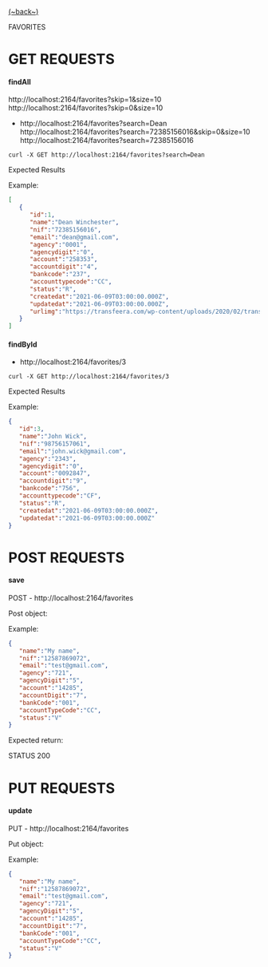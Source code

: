 [(~back~)](../README.md)

FAVORITES

# GET REQUESTS

#### findAll
 
  http://localhost:2164/favorites?skip=1&size=10
  http://localhost:2164/favorites?skip=0&size=10
- http://localhost:2164/favorites?search=Dean
  http://localhost:2164/favorites?search=72385156016&skip=0&size=10
  http://localhost:2164/favorites?search=72385156016

```shell script
curl -X GET http://localhost:2164/favorites?search=Dean
```

Expected Results

Example:
```json
[
   {
      "id":1,
      "name":"Dean Winchester",
      "nif":"72385156016",
      "email":"dean@gmail.com",
      "agency":"0001",
      "agencydigit":"0",
      "account":"258353",
      "accountdigit":"4",
      "bankcode":"237",
      "accounttypecode":"CC",
      "status":"R",
      "createdat":"2021-06-09T03:00:00.000Z",
      "updatedat":"2021-06-09T03:00:00.000Z",
      "urlimg":"https://transfeera.com/wp-content/uploads/2020/02/transfeera-banco-bradesco.svg"
   }
]
```

#### findById

- http://localhost:2164/favorites/3
```shell script
curl -X GET http://localhost:2164/favorites/3
```

Expected Results

Example:
```json
{
   "id":3,
   "name":"John Wick",
   "nif":"98756157061",
   "email":"john.wick@gmail.com",
   "agency":"2343",
   "agencydigit":"0",
   "account":"0092847",
   "accountdigit":"9",
   "bankcode":"756",
   "accounttypecode":"CF",
   "status":"R",
   "createdat":"2021-06-09T03:00:00.000Z",
   "updatedat":"2021-06-09T03:00:00.000Z"
}
```

# POST REQUESTS


#### save

POST - http://localhost:2164/favorites

Post object:

Example:
```json
{
   "name":"My name",
   "nif":"12587869072",
   "email":"test@gmail.com",
   "agency":"721",
   "agencyDigit":"5",
   "account":"14285",
   "accountDigit":"7",
   "bankCode":"001",
   "accountTypeCode":"CC",
   "status":"V"
}

```

Expected return:

STATUS 200


# PUT REQUESTS


#### update

PUT - http://localhost:2164/favorites

Put object:

Example:
```json
{
   "name":"My name",
   "nif":"12587869072",
   "email":"test@gmail.com",
   "agency":"721",
   "agencyDigit":"5",
   "account":"14285",
   "accountDigit":"7",
   "bankCode":"001",
   "accountTypeCode":"CC",
   "status":"V"
}
```